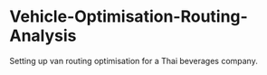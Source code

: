 # Vehicle-Optimisation-Routing-Analysis
Setting up van routing optimisation for a Thai beverages company.
